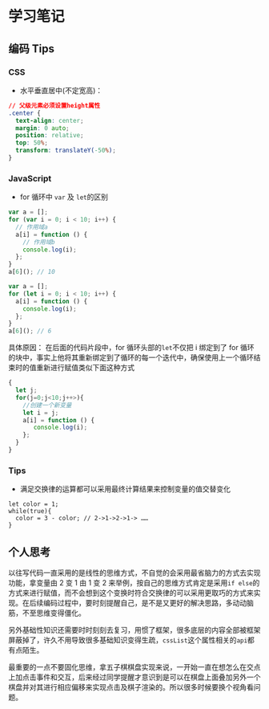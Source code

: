 <!--
 * @Author: songyzh
 * @Date: 2020-12-21 15:35:43
 * @LastEditors: songyzh
 * @LastEditTime: 2020-12-25 15:54:45
-->

# 学习笔记

## 编码 Tips

### CSS

- 水平垂直居中(不定宽高)：

```css
// 父级元素必须设置height属性
.center {
  text-align: center;
  margin: 0 auto;
  position: relative;
  top: 50%;
  transform: translateY(-50%);
}
```

### JavaScript

- for 循环中 `var` 及 `let`的区别

```javascript
var a = [];
for (var i = 0; i < 10; i++) {
  // 作用域a
  a[i] = function () {
    // 作用域b
    console.log(i);
  };
}
a[6](); // 10
```

```javascript
var a = [];
for (let i = 0; i < 10; i++) {
  a[i] = function () {
    console.log(i);
  };
}
a[6](); // 6
```

具体原因：
在后面的代码片段中，for 循环头部的`let`不仅把 i 绑定到了 for 循环的块中，事实上他将其重新绑定到了循环的每一个迭代中，确保使用上一个循环结束时的值重新进行赋值类似下面这种方式

```javascript
{
  let j;
  for(j=0;j<10;j++>){
    //创建一个新变量
    let i = j;
    a[i] = function () {
       console.log(i);
    };
  }
}
```

### Tips

- 满足交换律的运算都可以采用最终计算结果来控制变量的值交替变化

```
let color = 1;
while(true){
  color = 3 - color; // 2->1->2->1-> ……
}

```

## 个人思考

以往写代码一直采用的是线性的思维方式，不自觉的会采用最省脑力的方式去实现功能，拿变量由 2 变 1 由 1 变 2 来举例，按自己的思维方式肯定是采用`if else`的方式来进行赋值，而不会想到这个变换时符合交换律的可以采用更取巧的方式来实现。在后续编码过程中，要时刻提醒自己，是不是又更好的解决思路，多动动脑筋，不至思维变得僵化。

另外基础性知识还需要时时刻刻去复习，用惯了框架，很多底层的内容全部被框架屏蔽掉了，许久不用导致很多基础知识变得生疏，`cssList`这个属性相关的`api`都有点陌生。

最重要的一点不要固化思维，拿五子棋棋盘实现来说，一开始一直在想怎么在交点上加点击事件和交互，后来经过同学提醒才意识到是可以在棋盘上面叠加另外一个棋盘并对其进行相应偏移来实现点击及棋子渲染的。所以很多时候要换个视角看问题。
